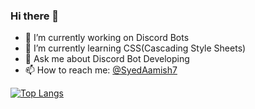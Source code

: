 ### Hi there 👋

- 🔭 I’m currently working on Discord Bots
- 🌱 I’m currently learning CSS(Cascading Style Sheets)
- 💬 Ask me about Discord Bot Developing
- 📫 How to reach me: [@SyedAamish7](https://twitter.com/SyedAamish7)

[![Top Langs](https://github-readme-stats.vercel.app/api/top-langs/?username=anuraghazra)](https://github.com/anuraghazra/github-readme-stats)
